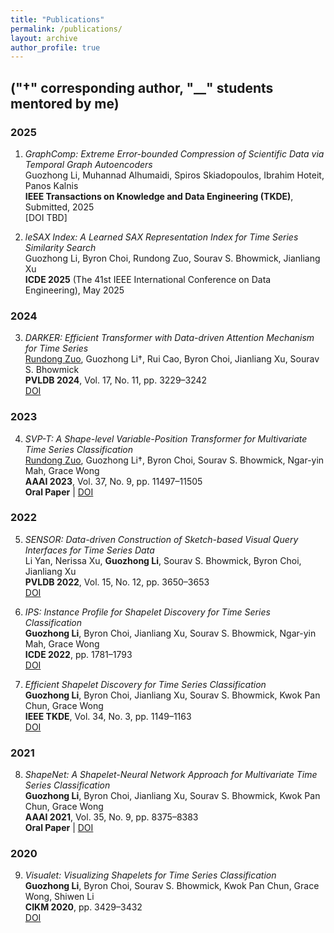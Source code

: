 ```yaml
---
title: "Publications"
permalink: /publications/
layout: archive
author_profile: true
---
```


## ("†" corresponding author, "__" students mentored by me)
<!-- "*" equal contribution, -->


### 2025

1. *GraphComp: Extreme Error-bounded Compression of Scientific Data via Temporal Graph Autoencoders*  
   Guozhong Li, Muhannad Alhumaidi, Spiros Skiadopoulos, Ibrahim Hoteit, Panos Kalnis  
   **IEEE Transactions on Knowledge and Data Engineering (TKDE)**, Submitted, 2025  
   [DOI TBD]

2. *leSAX Index: A Learned SAX Representation Index for Time Series Similarity Search*  
   Guozhong Li, Byron Choi, Rundong Zuo, Sourav S. Bhowmick, Jianliang Xu  
   **ICDE 2025** (The 41st IEEE International Conference on Data Engineering), May 2025

### 2024

3. *DARKER: Efficient Transformer with Data-driven Attention Mechanism for Time Series*  
   <u>Rundong Zuo</u>, Guozhong Li†, Rui Cao, Byron Choi, Jianliang Xu, Sourav S. Bhowmick  
   **PVLDB 2024**, Vol. 17, No. 11, pp. 3229–3242  
   [DOI](https://doi.org/10.14778/3681954.3681996)

### 2023

4. *SVP-T: A Shape-level Variable-Position Transformer for Multivariate Time Series Classification*  
   <u>Rundong Zuo</u>, Guozhong Li†, Byron Choi, Sourav S. Bhowmick, Ngar-yin Mah, Grace Wong  
   **AAAI 2023**, Vol. 37, No. 9, pp. 11497–11505  
   **Oral Paper** | [DOI](https://doi.org/10.1609/aaai.v37i9.26359)

### 2022

5. *SENSOR: Data-driven Construction of Sketch-based Visual Query Interfaces for Time Series Data*  
   Li Yan, Nerissa Xu, **Guozhong Li**, Sourav S. Bhowmick, Byron Choi, Jianliang Xu  
   **PVLDB 2022**, Vol. 15, No. 12, pp. 3650–3653  
   [DOI](https://doi.org/10.14778/3554821.3554866)

6. *IPS: Instance Profile for Shapelet Discovery for Time Series Classification*  
   **Guozhong Li**, Byron Choi, Jianliang Xu, Sourav S. Bhowmick, Ngar-yin Mah, Grace Wong  
   **ICDE 2022**, pp. 1781–1793  
   [DOI](https://doi.org/10.1109/ICDE53745.2022.00179)

7. *Efficient Shapelet Discovery for Time Series Classification*  
   **Guozhong Li**, Byron Choi, Jianliang Xu, Sourav S. Bhowmick, Kwok Pan Chun, Grace Wong  
   **IEEE TKDE**, Vol. 34, No. 3, pp. 1149–1163  
   [DOI](https://doi.org/10.1109/TKDE.2020.2995870)

### 2021

8. *ShapeNet: A Shapelet-Neural Network Approach for Multivariate Time Series Classification*  
   **Guozhong Li**, Byron Choi, Jianliang Xu, Sourav S. Bhowmick, Kwok Pan Chun, Grace Wong  
   **AAAI 2021**, Vol. 35, No. 9, pp. 8375–8383  
   **Oral Paper** | [DOI](https://doi.org/10.1609/aaai.v35i9.17018)

### 2020

9. *Visualet: Visualizing Shapelets for Time Series Classification*  
   **Guozhong Li**, Byron Choi, Sourav S. Bhowmick, Kwok Pan Chun, Grace Wong, Shiwen Li  
   **CIKM 2020**, pp. 3429–3432  
   [DOI](https://doi.org/10.1145/3340531.3417414)
